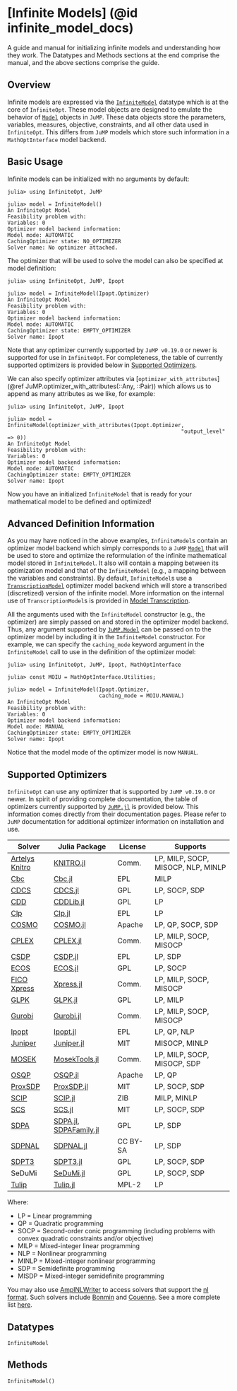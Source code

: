 # [Infinite Models] (@id infinite_model_docs)
A guide and manual for initializing infinite models and understanding how
they work. The Datatypes and Methods sections at the end comprise the manual,
and the above sections comprise the guide.  

## Overview
Infinite models are expressed via the [`InfiniteModel`](@ref) datatype which is at the
core of `InfiniteOpt`. These model objects are designed to emulate the behavior
of [`Model`](@ref) objects in `JuMP`. These data objects store the parameters, variables,
measures, objective, constraints, and all other data used in `InfiniteOpt`. This
differs from `JuMP` models which store such information in a `MathOptInterface`
model backend.

## Basic Usage
Infinite models can be initialized with no arguments by default:
```jldoctest
julia> using InfiniteOpt, JuMP

julia> model = InfiniteModel()
An InfiniteOpt Model
Feasibility problem with:
Variables: 0
Optimizer model backend information:
Model mode: AUTOMATIC
CachingOptimizer state: NO_OPTIMIZER
Solver name: No optimizer attached.
```

The optimizer that will be used to solve the model can also be specified at
model definition:
```jldoctest
julia> using InfiniteOpt, JuMP, Ipopt

julia> model = InfiniteModel(Ipopt.Optimizer)
An InfiniteOpt Model
Feasibility problem with:
Variables: 0
Optimizer model backend information:
Model mode: AUTOMATIC
CachingOptimizer state: EMPTY_OPTIMIZER
Solver name: Ipopt
```
Note that any optimizer currently supported by `JuMP v0.19.0` or newer is
supported for use in `InfiniteOpt`. For completeness, the table of currently
supported optimizers is provided below in [Supported Optimizers](@ref).

We can also specify optimizer attributes via
[`optimizer_with_attributes`](@ref JuMP.optimizer_with_attributes(::Any, ::Pair))
which allows us to append as many attributes as we like, for example:
```jldoctest
julia> using InfiniteOpt, JuMP, Ipopt

julia> model = InfiniteModel(optimizer_with_attributes(Ipopt.Optimizer,
                                                       "output_level" => 0))
An InfiniteOpt Model
Feasibility problem with:
Variables: 0
Optimizer model backend information:
Model mode: AUTOMATIC
CachingOptimizer state: EMPTY_OPTIMIZER
Solver name: Ipopt
```

Now you have an initialized `InfiniteModel` that is ready for your mathematical
model to be defined and optimized!

## Advanced Definition Information
As you may have noticed in the above examples, `InfiniteModel`s contain an
optimizer model backend which simply corresponds to a `JuMP` [`Model`](@ref) that
will be used to store and optimize the reformulation of the infinite mathematical
model stored in `InfiniteModel`. It also will contain a mapping between its
optimization model and that of the `InfiniteModel` (e.g., a mapping between the
variables and constraints). By default, `InfiniteModel`s use a
[`TranscriptionModel`](@ref) optimizer model backend which will store a
transcribed (discretized) version of the infinite model. More information on
the internal use of `TranscriptionModel`s is provided in
[Model Transcription](@ref).

All the arguments used with the `InfiniteModel` constructor (e.g., the optimizer)
are simply passed on and stored in the optimizer model backend. Thus, any
argument supported by [`JuMP.Model`](@ref) can be passed on to the optimizer
model by including it in the `InfiniteModel` constructor. For example, we can
specify the `caching_mode` keyword argument in the `InfiniteModel` call to use
in the definition of the optimizer model:
```jldoctest
julia> using InfiniteOpt, JuMP, Ipopt, MathOptInterface

julia> const MOIU = MathOptInterface.Utilities;

julia> model = InfiniteModel(Ipopt.Optimizer,
                             caching_mode = MOIU.MANUAL)
An InfiniteOpt Model
Feasibility problem with:
Variables: 0
Optimizer model backend information:
Model mode: MANUAL
CachingOptimizer state: EMPTY_OPTIMIZER
Solver name: Ipopt
```
Notice that the model mode of the optimizer model is now `MANUAL`.

## Supported Optimizers
`InfiniteOpt` can use any optimizer that is supported by `JuMP v0.19.0` or newer.
In spirit of providing complete documentation, the table of optimizers currently
supported by [`JuMP.jl`](https://github.com/JuliaOpt/JuMP.jl) is provided below.
This information comes directly from their documentation pages. Please refer to
`JuMP` documentation for additional optimizer information on installation and use.

| Solver                                                                         | Julia Package                                                                    | License  | Supports                           |
| ------------------------------------------------------------------------------ | -------------------------------------------------------------------------------- | -------- | ---------------------------------- |
| [Artelys Knitro](https://www.artelys.com:443/solvers/knitro/)                  | [KNITRO.jl](https://github.com/JuliaOpt/KNITRO.jl)                               | Comm.    | LP, MILP, SOCP, MISOCP, NLP, MINLP |
| [Cbc](https://projects.coin-or.org/Cbc)                                        | [Cbc.jl](https://github.com/JuliaOpt/Cbc.jl)                                     | EPL      | MILP                               |
| [CDCS](https://github.com/oxfordcontrol/CDCS)                                  | [CDCS.jl](https://github.com/oxfordcontrol/CDCS.jl)                              | GPL      | LP, SOCP, SDP                      |
| [CDD](https://github.com/cddlib/cddlib)                                        | [CDDLib.jl](https://github.com/JuliaPolyhedra/CDDLib.jl)                         | GPL      | LP                                 |
| [Clp](https://projects.coin-or.org/Clp)                                        | [Clp.jl](https://github.com/JuliaOpt/Clp.jl)                                     | EPL      | LP                                 |
| [COSMO](https://github.com/oxfordcontrol/COSMO.jl)                             | [COSMO.jl](https://github.com/oxfordcontrol/COSMO.jl)                            | Apache   | LP, QP, SOCP, SDP                  |
| [CPLEX](https://www.ibm.com/analytics/cplex-optimizer)                         | [CPLEX.jl](https://github.com/JuliaOpt/CPLEX.jl)                                 | Comm.    | LP, MILP, SOCP, MISOCP             |
| [CSDP](https://github.com/coin-or/csdp/)                                       | [CSDP.jl](https://github.com/JuliaOpt/CSDP.jl)                                   | EPL      | LP, SDP                            |
| [ECOS](https://github.com/embotech/ecos)                                       | [ECOS.jl](https://github.com/JuliaOpt/ECOS.jl)                                   | GPL      | LP, SOCP                           |
| [FICO Xpress](https://www.fico.com/en/products/fico-xpress-optimization)       | [Xpress.jl](https://github.com/JuliaOpt/Xpress.jl)                               | Comm.    | LP, MILP, SOCP, MISOCP             |
| [GLPK](http://www.gnu.org/software/glpk/)                                      | [GLPK.jl](https://github.com/JuliaOpt/GLPK.jl)                                   | GPL      | LP, MILP                           |
| [Gurobi](https://www.gurobi.com/)                                              | [Gurobi.jl](https://github.com/JuliaOpt/Gurobi.jl)                               | Comm.    | LP, MILP, SOCP, MISOCP             |
| [Ipopt](https://projects.coin-or.org/Ipopt)                                    | [Ipopt.jl](https://github.com/JuliaOpt/Ipopt.jl)                                 | EPL      | LP, QP, NLP                        |
| [Juniper](https://github.com/lanl-ansi/Juniper.jl)                             | [Juniper.jl](https://github.com/lanl-ansi/Juniper.jl)                            | MIT      | MISOCP, MINLP                      |
| [MOSEK](https://www.mosek.com/)                                                | [MosekTools.jl](https://github.com/JuliaOpt/MosekTools.jl)                       | Comm.    | LP, MILP, SOCP, MISOCP, SDP        |
| [OSQP](https://osqp.org/)                                                      | [OSQP.jl](https://github.com/oxfordcontrol/OSQP.jl)                              | Apache   | LP, QP                             |
| [ProxSDP](https://github.com/mariohsouto/ProxSDP.jl)                           | [ProxSDP.jl](https://github.com/mariohsouto/ProxSDP.jl)                          | MIT      | LP, SOCP, SDP                      |
| [SCIP](https://scip.zib.de/)                                                   | [SCIP.jl](https://github.com/SCIP-Interfaces/SCIP.jl)                            | ZIB      | MILP, MINLP                        |
| [SCS](https://github.com/cvxgrp/scs)                                           | [SCS.jl](https://github.com/JuliaOpt/SCS.jl)                                     | MIT      | LP, SOCP, SDP                      |
| [SDPA](http://sdpa.sourceforge.net/)                                           | [SDPA.jl](https://github.com/JuliaOpt/SDPA.jl), [SDPAFamily.jl](https://github.com/ericphanson/SDPAFamily.jl)                                   | GPL      | LP, SDP                            |
| [SDPNAL](https://blog.nus.edu.sg/mattohkc/softwares/sdpnalplus/)               | [SDPNAL.jl](https://github.com/JuliaOpt/SDPNAL.jl)                               | CC BY-SA | LP, SDP                            |
| [SDPT3](https://blog.nus.edu.sg/mattohkc/softwares/sdpt3/)                     | [SDPT3.jl](https://github.com/JuliaOpt/SDPT3.jl)                                 | GPL      | LP, SOCP, SDP                      |
| SeDuMi                                                                         | [SeDuMi.jl](https://github.com/JuliaOpt/SeDuMi.jl)                               | GPL      | LP, SOCP, SDP                      |
| [Tulip](https://github.com/ds4dm/Tulip.jl)                                     | [Tulip.jl](https://github.com/ds4dm/Tulip.jl)                                    | MPL-2    | LP                                 |


Where:

-   LP = Linear programming
-   QP = Quadratic programming
-   SOCP = Second-order conic programming (including problems with convex
    quadratic constraints and/or objective)
-   MILP = Mixed-integer linear programming
-   NLP = Nonlinear programming
-   MINLP = Mixed-integer nonlinear programming
-   SDP = Semidefinite programming
-   MISDP = Mixed-integer semidefinite programming

You may also use [AmplNLWriter](https://github.com/JuliaOpt/AmplNLWriter.jl) to
access solvers that support the [nl format](https://en.wikipedia.org/wiki/Nl_(format)).
Such solvers include [Bonmin](https://projects.coin-or.org/Bonmin) and
[Couenne](https://projects.coin-or.org/Couenne). See a more complete list
[here](https://ampl.com/products/solvers/all-solvers-for-ampl/).

## Datatypes
```@docs
InfiniteModel
```

## Methods
```@docs
InfiniteModel()
```
